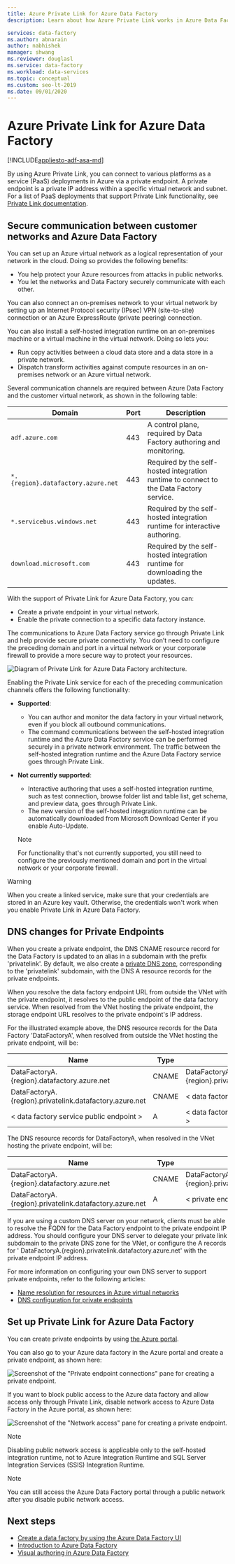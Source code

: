 ```yaml
---
title: Azure Private Link for Azure Data Factory
description: Learn about how Azure Private Link works in Azure Data Factory.

services: data-factory
ms.author: abnarain
author: nabhishek
manager: shwang
ms.reviewer: douglasl
ms.service: data-factory
ms.workload: data-services
ms.topic: conceptual
ms.custom: seo-lt-2019
ms.date: 09/01/2020
---
```


# Azure Private Link for Azure Data Factory

[!INCLUDE[appliesto-adf-asa-md](includes/appliesto-adf-xxx-md.md)]

By using Azure Private Link, you can connect to various platforms as a service (PaaS) deployments in Azure via a private endpoint. A private endpoint is a private IP address within a specific virtual network and subnet. For a list of PaaS deployments that support Private Link functionality, see [Private Link documentation](../private-link/index.yml). 

## Secure communication between customer networks and Azure Data Factory 
You can set up an Azure virtual network as a logical representation of your network in the cloud. Doing so provides the following benefits:
* You help protect your Azure resources from attacks in public networks.
* You let the networks and Data Factory securely communicate with each other. 

You can also connect an on-premises network to your virtual network by setting up an Internet Protocol security (IPsec) VPN (site-to-site) connection or an Azure ExpressRoute (private peering) connection. 

You can also install a self-hosted integration runtime on an on-premises machine or a virtual machine in the virtual network. Doing so lets you:
* Run copy activities between a cloud data store and a data store in a private network.
* Dispatch transform activities against compute resources in an on-premises network or an Azure virtual network. 

Several communication channels are required between Azure Data Factory and the customer virtual network, as shown in the following table:

| Domain | Port | Description |
| ---------- | -------- | --------------- |
| `adf.azure.com` | 443 | A control plane, required by Data Factory authoring and monitoring. |
| `*.{region}.datafactory.azure.net` | 443 | Required by the self-hosted integration runtime to connect to the Data Factory service. |
| `*.servicebus.windows.net` | 443 | Required by the self-hosted integration runtime for interactive authoring. |
| `download.microsoft.com` | 443 | Required by the self-hosted integration runtime for downloading the updates. |

With the support of Private Link for Azure Data Factory, you can:
* Create a private endpoint in your virtual network.
* Enable the private connection to a specific data factory instance. 

The communications to Azure Data Factory service go through Private Link and help provide secure private connectivity. You don’t need to configure the preceding domain and port in a virtual network or your corporate firewall to provide a more secure way to protect your resources.  

![Diagram of Private Link for Azure Data Factory architecture.](./media/data-factory-private-link/private-link-architecture.png)

Enabling the Private Link service for each of the preceding communication channels offers the following functionality:
- **Supported**:
   - You can author and monitor the data factory in your virtual network, even if you block all outbound communications.
   - The command communications between the self-hosted integration runtime and the Azure Data Factory service can be performed securely in a private network environment. The traffic between the self-hosted integration runtime and the Azure Data Factory service goes through Private Link. 
- **Not currently supported**:
   - Interactive authoring that uses a self-hosted integration runtime, such as test connection, browse folder list and table list, get schema, and preview data, goes through Private Link.
   - The new version of the self-hosted integration runtime can be automatically downloaded from Microsoft Download Center if you enable Auto-Update.

   > [!NOTE]
   > For functionality that's not currently supported, you still need to configure the previously mentioned domain and port in the virtual network or your corporate firewall. 

> [!WARNING]
> When you create a linked service, make sure that your credentials are stored in an Azure key vault. Otherwise, the credentials won't work when you enable Private Link in Azure Data Factory.

## DNS changes for Private Endpoints
When you create a private endpoint, the DNS CNAME resource record for the Data Factory is updated to an alias in a subdomain with the prefix 'privatelink'. By default, we also create a [private DNS zone](https://docs.microsoft.com/azure/dns/private-dns-overview), corresponding to the 'privatelink' subdomain, with the DNS A resource records for the private endpoints.

When you resolve the data factory endpoint URL from outside the VNet with the private endpoint, it resolves to the public endpoint of the data factory service. When resolved from the VNet hosting the private endpoint, the storage endpoint URL resolves to the private endpoint's IP address.

For the illustrated example above, the DNS resource records for the Data Factory 'DataFactoryA', when resolved from outside the VNet hosting the private endpoint, will be:

| Name | Type | Value |
| ---------- | -------- | --------------- |
| DataFactoryA.{region}.datafactory.azure.net |	CNAME	| DataFactoryA.{region}.privatelink.datafactory.azure.net |
| DataFactoryA.{region}.privatelink.datafactory.azure.net |	CNAME	| < data factory service public endpoint > |
| < data factory service public endpoint >	| A | < data factory service public IP address > |

The DNS resource records for DataFactoryA, when resolved in the VNet hosting the private endpoint, will be:

| Name | Type | Value |
| ---------- | -------- | --------------- |
| DataFactoryA.{region}.datafactory.azure.net | CNAME	| DataFactoryA.{region}.privatelink.datafactory.azure.net |
| DataFactoryA.{region}.privatelink.datafactory.azure.net	| A | < private endpoint IP address > |

If you are using a custom DNS server on your network, clients must be able to resolve the FQDN for the Data Factory endpoint to the private endpoint IP address. You should configure your DNS server to delegate your private link subdomain to the private DNS zone for the VNet, or configure the A records for ' DataFactoryA.{region}.privatelink.datafactory.azure.net' with the private endpoint IP address.

For more information on configuring your own DNS server to support private endpoints, refer to the following articles:
- [Name resolution for resources in Azure virtual networks](https://docs.microsoft.com/azure/virtual-network/virtual-networks-name-resolution-for-vms-and-role-instances#name-resolution-that-uses-your-own-dns-server)
- [DNS configuration for private endpoints](https://docs.microsoft.com/azure/private-link/private-endpoint-overview#dns-configuration)


## Set up Private Link for Azure Data Factory
You can create private endpoints by using [the Azure portal](../private-link/create-private-endpoint-portal.md).

You can also go to your Azure data factory in the Azure portal and create a private endpoint, as shown here:

![Screenshot of the "Private endpoint connections" pane for creating a private endpoint.](./media/data-factory-private-link/create-private-endpoint.png)


If you want to block public access to the Azure data factory and allow access only through Private Link, disable network access to Azure Data Factory in the Azure portal, as shown here:

![Screenshot of the "Network access" pane for creating a private endpoint.](./media/data-factory-private-link/disable-network-access.png)

> [!NOTE]
> Disabling public network access is applicable only to the self-hosted integration runtime, not to Azure Integration Runtime and SQL Server Integration Services (SSIS) Integration Runtime.

> [!NOTE]
> You can still access the Azure Data Factory portal through a public network after you disable public network access.

## Next steps

- [Create a data factory by using the Azure Data Factory UI](quickstart-create-data-factory-portal.md)
- [Introduction to Azure Data Factory](introduction.md)
- [Visual authoring in Azure Data Factory](author-visually.md)